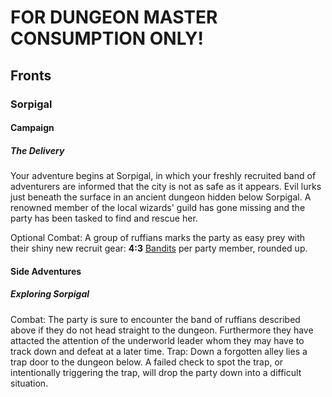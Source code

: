 
# FOR DUNGEON MASTER CONSUMPTION ONLY!

## Fronts
### Sorpigal
#### Campaign
##### The Delivery
Your adventure begins at Sorpigal, in which your freshly recruited band of adventurers are informed that the city is not as safe as it appears. Evil lurks just beneath the surface in an ancient dungeon hidden below Sorpigal. A renowned member of the local wizards' guild has gone missing and the party has been tasked to find and rescue her. 

Optional Combat:  A group of ruffians marks the party as easy prey with their shiny new recruit gear: **4:3** [Bandits](http://www.dungeonworldsrd.com/monsters#TOC-Bandit) per party member, rounded up. 

#### Side Adventures
##### Exploring Sorpigal
Combat:  The party is sure to encounter the band of ruffians described above if they do not head straight to the dungeon.  Furthermore they have attacted the attention of the underworld leader whom they may have to track down and defeat at a later time.
Trap:  Down a forgotten alley lies a trap door to the dungeon below. A failed check to spot the trap, or intentionally triggering the trap, will drop the party down into a difficult situation.

